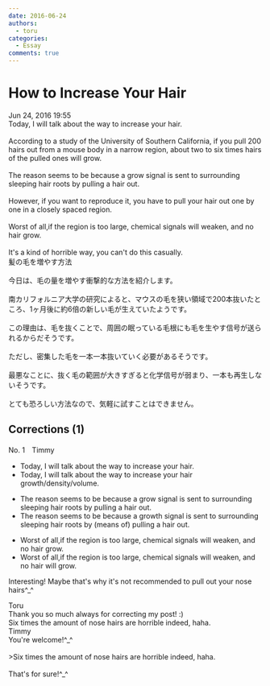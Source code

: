 ```yaml
---
date: 2016-06-24
authors:
  - toru
categories:
  - Essay
comments: true
---
```


# How to Increase Your Hair
<div class="date">Jun 24, 2016 19:55</div>
<div id="post"><div id="body_show_ori">
Today, I will talk about the way to increase your hair.<br/><br/>According to a study of the University of Southern California, if you pull 200 hairs out from a mouse body in a narrow region, about two to six times hairs of the pulled ones will grow.<br/><br/>The reason seems to be because a grow signal is sent to surrounding sleeping hair roots by pulling a hair out.<br/><br/>However, if you want to reproduce it, you have to pull your hair out one by one in a closely spaced region.<br/><br/>Worst of all,if the region is too large, chemical signals will weaken, and no hair grow.<br/><br/>It's a kind of horrible way, you can't do this casually.
</div></div>

<!-- more -->

<div id="post_ja"><div id="body_show_mo">
髪の毛を増やす方法<br/><br/>今日は、毛の量を増やす衝撃的な方法を紹介します。<br/><br/>南カリフォルニア大学の研究によると、マウスの毛を狭い領域で200本抜いたところ、1ヶ月後に約6倍の新しい毛が生えていたようです。<br/><br/>この理由は、毛を抜くことで、周囲の眠っている毛根にも毛を生やす信号が送られるからだそうです。<br/><br/>ただし、密集した毛を一本一本抜いていく必要があるそうです。<br/><br/>最悪なことに、抜く毛の範囲が大きすぎると化学信号が弱まり、一本も再生しないそうです。<br/><br/>とても恐ろしい方法なので、気軽に試すことはできません。
</div></div>

## Corrections (1)
<div id="block"><div class="first_name"> No. 1　<span class="just_name">Timmy</span></div><div id="block2">
<ul class="correction_field">
<li class="incorrect">Today, I will talk about the way to increase your hair.</li>
<li class="corrected correct">
Today, I will talk about the way to increase your hair <span class="f_blue">growth</span>/<span class="f_blue">density</span>/<span class="f_blue">volume</span>.
</li>
</ul>
<ul class="correction_field">
<li class="incorrect">The reason seems to be because a grow signal is sent to surrounding sleeping hair roots by pulling a hair out.</li>
<li class="corrected correct">
The reason seems to be because a grow<span class="f_blue">th</span> signal is sent to surrounding sleeping hair roots by (<span class="f_blue">means of</span>) pulling a hair out.
</li>
</ul>
<ul class="correction_field">
<li class="incorrect">Worst of all,if the region is too large, chemical signals will weaken, and no hair grow.</li>
<li class="corrected correct">
Worst of all,if the region is too large, chemical signals will weaken, and no hair <span class="f_blue">will</span> grow.
</li>
</ul>
<p class="comment_small">
 Interesting! Maybe that's why it's not recommended to pull out your nose hairs^_^
</p>

</div><div class="name"><span class="just_name">Toru</span><br>
Thank you so much always for correcting my post! :)<br/>Six times the amount of nose hairs are horrible indeed, haha.
</div>
<div class="name"><span class="just_name">Timmy</span><br>
You're welcome!^_^<br/><br/>&gt;Six times the amount of nose hairs are horrible indeed, haha.<br/><br/>That's for sure!^_^
</div>
</div>
